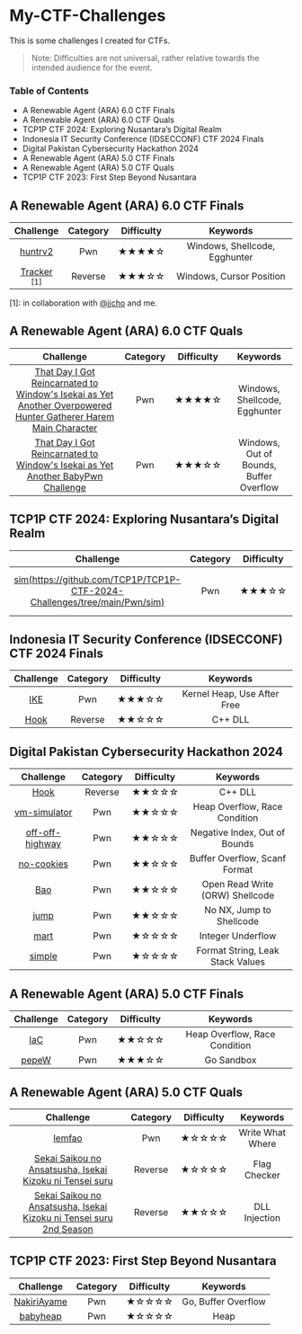 # My-CTF-Challenges

This is some challenges I created for CTFs.
> Note: Difficulties are not universal, rather relative towards the intended audience for the event. 

### Table of Contents

- A Renewable Agent (ARA) 6.0 CTF Finals
- A Renewable Agent (ARA) 6.0 CTF Quals
- TCP1P CTF 2024: Exploring Nusantara’s Digital Realm
- Indonesia IT Security Conference (IDSECCONF) CTF 2024 Finals
- Digital Pakistan Cybersecurity Hackathon 2024
- A Renewable Agent (ARA) 5.0 CTF Finals
- A Renewable Agent (ARA) 5.0 CTF Quals
- TCP1P CTF 2023: First Step Beyond Nusantara

## A Renewable Agent (ARA) 6.0 CTF Finals
|Challenge|Category|Difficulty|Keywords|  
|:-:|:-:|:-:|:-:|
|[huntrv2](<A Renewable Agent 6.0 Finals/huntrv2/>)|Pwn|★★★★☆|Windows, Shellcode, Egghunter|
|[Tracker](<A Renewable Agent 6.0 Finals/Tracker/>) <sub>[1]</sub>|Reverse|★★★☆☆|Windows, Cursor Position|

[1]: in collaboration with [@jjcho](https://github.com/jjchoNC) and me.

## A Renewable Agent (ARA) 6.0 CTF Quals
|Challenge|Category|Difficulty|Keywords|  
|:-:|:-:|:-:|:-:|
|[That Day I Got Reincarnated to Window's Isekai as Yet Another Overpowered Hunter Gatherer Harem Main Character](<A Renewable Agent 6.0 Quals/That Day I Got Reincarnated to Window's Isekai as Yet Another Overpowered Hunter Gatherer Harem Main Character>)|Pwn|★★★★☆|Windows, Shellcode, Egghunter|
|[That Day I Got Reincarnated to Window's Isekai as Yet Another BabyPwn Challenge](<A Renewable Agent 6.0 Quals/That Day I Got Reincarnated to Window's Isekai as Yet Another BabyPwn Challenge>)|Pwn|★★★☆☆|Windows, Out of Bounds, Buffer Overflow|

## TCP1P CTF 2024: Exploring Nusantara’s Digital Realm
|Challenge|Category|Difficulty|Keywords|  
|:-:|:-:|:-:|:-:|
|[sim(https://github.com/TCP1P/TCP1P-CTF-2024-Challenges/tree/main/Pwn/sim)]()|Pwn|★★★☆☆|Heap Overflow, Race Condition|

## Indonesia IT Security Conference (IDSECCONF) CTF 2024 Finals
|Challenge|Category|Difficulty|Keywords|  
|:-:|:-:|:-:|:-:|
|[IKE](<IDSECCONF 2024 Finals/IKE>)|Pwn|★★★☆☆|Kernel Heap, Use After Free|
|[Hook](<Digital Pakistan Cybersecurity Hackathon 2024/Hook>)|Reverse|★★☆☆☆|C++ DLL|

## Digital Pakistan Cybersecurity Hackathon 2024
|Challenge|Category|Difficulty|Keywords|  
|:-:|:-:|:-:|:-:|
|[Hook](<Digital Pakistan Cybersecurity Hackathon 2024/Hook>)|Reverse|★★☆☆☆|C++ DLL|
|[vm-simulator](https://github.com/ARenewalAgent-ITS/CTF5.0-Final/tree/main/binary-exploitation/IaC)|Pwn|★★☆☆☆|Heap Overflow, Race Condition|
|[off-off-highway](<Digital Pakistan Cybersecurity Hackathon 2024/off-off-highway>)|Pwn|★★☆☆☆|Negative Index, Out of Bounds|
|[no-cookies](<Digital Pakistan Cybersecurity Hackathon 2024/no-cookies>)|Pwn|★★☆☆☆|Buffer Overflow, Scanf Format|
|[Bao](<Digital Pakistan Cybersecurity Hackathon 2024/Bao>)|Pwn|★★☆☆☆|Open Read Write (ORW) Shellcode|
|[jump](<Digital Pakistan Cybersecurity Hackathon 2024/jump>)|Pwn|★★☆☆☆|No NX, Jump to Shellcode|
|[mart](<Digital Pakistan Cybersecurity Hackathon 2024/mart>)|Pwn|★☆☆☆☆|Integer Underflow|
|[simple](<Digital Pakistan Cybersecurity Hackathon 2024/simple>)|Pwn|★☆☆☆☆|Format String, Leak Stack Values|

## A Renewable Agent (ARA) 5.0 CTF Finals
|Challenge|Category|Difficulty|Keywords|  
|:-:|:-:|:-:|:-:|
|[IaC](https://github.com/ARenewalAgent-ITS/CTF5.0-Final/tree/main/binary-exploitation/IaC)|Pwn|★★☆☆☆|Heap Overflow, Race Condition|
|[pepeW](https://github.com/ARenewalAgent-ITS/CTF5.0-Final/tree/main/binary-exploitation/pepeW)|Pwn|★★★☆☆|Go Sandbox|

## A Renewable Agent (ARA) 5.0 CTF Quals
|Challenge|Category|Difficulty|Keywords|  
|:-:|:-:|:-:|:-:|
|[lemfao](https://github.com/ARenewalAgent-ITS/CTF5.0-Quals/tree/main/binary-exploitation/lemfao)|Pwn|★☆☆☆☆|Write What Where|
|[Sekai Saikou no Ansatsusha, Isekai Kizoku ni Tensei suru](https://github.com/ARenewalAgent-ITS/CTF5.0-Quals/tree/main/reverse-engineering/Sekai%20Saikou%20no%20Ansatsusha%2C%20Isekai%20Kizoku%20ni%20Tensei%20suru)|Reverse|★☆☆☆☆|Flag Checker|
|[Sekai Saikou no Ansatsusha, Isekai Kizoku ni Tensei suru 2nd Season](https://github.com/ARenewalAgent-ITS/CTF5.0-Quals/tree/main/reverse-engineering/Sekai%20Saikou%20no%20Ansatsusha%2C%20Isekai%20Kizoku%20ni%20Tensei%20suru%202nd%20Season)|Reverse|★★☆☆☆|DLL Injection|

## TCP1P CTF 2023: First Step Beyond Nusantara
|Challenge|Category|Difficulty|Keywords|  
|:-:|:-:|:-:|:-:|
|[NakiriAyame](https://github.com/HyggeHalcyon/TCP1P-CTF-2023-Challenges/tree/main/PWN/NakiriAyame)|Pwn|★☆☆☆☆|Go, Buffer Overflow|
|[babyheap](https://github.com/HyggeHalcyon/TCP1P-CTF-2023-Challenges/tree/main/PWN/babyheap)|Pwn|★☆☆☆☆|Heap|